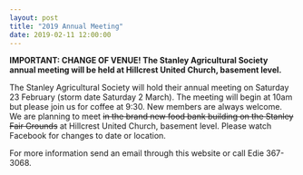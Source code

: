 ```yaml
---
layout: post
title: "2019 Annual Meeting"
date: 2019-02-11 12:00:00
---
```


**IMPORTANT: CHANGE OF VENUE!
The Stanley Agricultural Society annual meeting will be held at Hillcrest United Church, basement level.**

The Stanley Agricultural Society will hold their annual meeting on Saturday 23 February (storm date Saturday 2 March). The meeting will begin at 10am but please join us for coffee at 9:30. New members are always welcome. We are planning to meet ~~in the brand new food bank building on the Stanley Fair Grounds~~ at Hillcrest United Church, basement level. Please watch Facebook for changes to date or location.

For more information send an email through this website or call Edie 367-3068.
